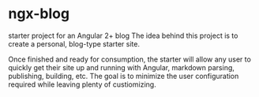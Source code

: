 # ngx-blog
starter project for an Angular 2+ blog
 The idea behind this project is to create a personal, blog-type starter site. 
 
 Once finished and ready for consumption, the starter will allow any user to quickly get their site up and running with Angular, markdown parsing, publishing, building, etc. The goal is to minimize the user configuration required while leaving plenty of custiomizing. 
 
 
